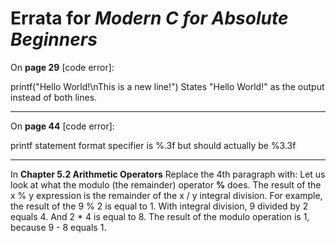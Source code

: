 # Errata for *Modern C for Absolute Beginners*

On **page 29** [code error]:
 
printf("Hello World!\nThis is a new line!") States "Hello World!" as the output instead of both lines.

***

On **page 44** [code error]:
 
printf statement format specifier is %.3f but should actually be %3.3f

***
In **Chapter 5.2 Arithmetic Operators**
Replace the 4th paragraph with: Let us look at what the modulo (the remainder) operator **%** does. The result of the x % y expression is the remainder of the x / y integral division. For example, the result of the 9 % 2 is equal to 1. With integral division, 9 divided by 2 equals 4. And 2 * 4 is equal to 8. The result of the modulo operation is 1, because 9 - 8 equals 1.
